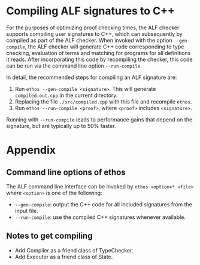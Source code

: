 # Compiling ALF signatures to C++

For the purposes of optimizing proof checking times, the ALF checker supports compiling user signatures to C++, which can subsequently by compiled as part of the ALF checker.
When invoked with the option `--gen-compile`, the ALF checker will generate C++ code corresponding to type checking, evaluation of terms and matching for programs for all definitions it reads.
After incorporating this code by recompiling the checker, this code can be run via the command line option `--run-compile`.

In detail, the recommended steps for compiling an ALF signature are:
1. Run `ethos --gen-compile <signature>`. This will generate `compiled.out.cpp` in the current directory.
2. Replacing the file `./src/compiled.cpp` with this file and recompile `ethos`.
3. Run `ethos --run-compile <proof>`, where `<proof>` includes `<signature>`.

Running with `--run-compile` leads to performance gains that depend on the signature, but are typically up to 50% faster.

# Appendix

## Command line options of ethos

The ALF command line interface can be invoked by `ethos <option>* <file>` where `<option>` is one of the following:
- `--gen-compile`: output the C++ code for all included signatures from the input file.
- `--run-compile`: use the compiled C++ signatures whenever available.


## Notes to get compiling

- Add Compiler as a friend class of TypeChecker.
- Add Executor as a friend class of State.
